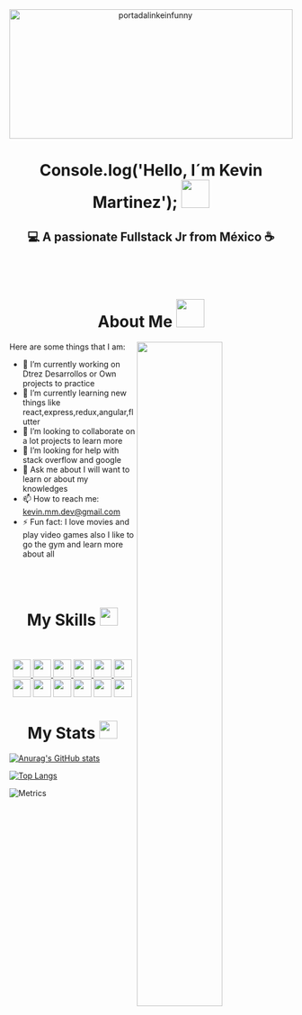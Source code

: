 <div align="center">
<img width="100%" height = "230px" src="https://i.ibb.co/Fn1NvgW/portadalinkeinfunny.jpg" alt="portadalinkeinfunny" alt="cover" />
  
</div>
<h1 align="center"> Console.log('Hello, I´m Kevin Martinez'); <img src = "https://raw.githubusercontent.com/MartinHeinz/MartinHeinz/master/wave.gif" width = 50px> </h1>
<h2 align="center">💻 A passionate Fullstack Jr from México ☕</h2>
<br><br>  

<h1 align="center"> About Me <img src="https://media1.giphy.com/media/SYjYYopqUTBtE3XZxg/giphy.gif?cid=ecf05e47bwy3m5dxcc60ttw1mxkegfhiit2uv8aeyt2note2&rid=giphy.gif&ct=s" width = 50px></h1>
<img width="55%" align="right" src="https://media.giphy.com/media/ITRemFlr5tS39AzQUL/giphy.gif" />
Here are some things that I am:

- 🔭 I’m currently working on Dtrez Desarrollos or Own projects to practice
- 🌱 I’m currently learning new things like react,express,redux,angular,flutter
- 👯 I’m looking to collaborate on a lot projects to learn more 
- 🤔 I’m looking for help with stack overflow and google
- 💬 Ask me about I will want to learn or about my knowledges
- 📫 How to reach me: kevin.mm.dev@gmail.com
- ⚡ Fun fact: I love movies and play video games also I like to go the gym and learn more about all 

<br><br>
<h1 align="center">My Skills <img src = "https://media2.giphy.com/media/QssGEmpkyEOhBCb7e1/giphy.gif?cid=ecf05e47a0n3gi1bfqntqmob8g9aid1oyj2wr3ds3mg700bl&rid=giphy.gif" width = 32px> </h1>
<br><br>
<div align="center">
<a href="https://icons8.com/icon/20909/html-5" > <img width ='32px' src ="https://img.icons8.com/fluency/48/000000/arduino.png"> </a>
<a href="https://icons8.com/icon/20909/html-5" > <img width ='32px' src ="https://img.icons8.com/color/48/000000/java-coffee-cup-logo--v1.png"> </a>
<a href="https://icons8.com/icon/20909/html-5" > <img width ='32px' src ="https://img.icons8.com/color/48/000000/c-plus-plus-logo.png"> </a>
<a href="https://icons8.com/icon/20909/html-5" > <img width ='32px' src ='https://raw.githubusercontent.com/rahulbanerjee26/githubAboutMeGenerator/main/icons/python.svg'> </a>
<a href="https://icons8.com/icon/20909/html-5" > <img width ='32px' src ='https://raw.githubusercontent.com/rahulbanerjee26/githubAboutMeGenerator/main/icons/reactjs.svg'> </a>
<a href="https://icons8.com/icon/20909/html-5" > <img width ='32px' src ='https://raw.githubusercontent.com/rahulbanerjee26/githubAboutMeGenerator/main/icons/javascript.svg'> </a>
<a href="https://icons8.com/icon/20909/html-5"><img width ='32px' src="https://img.icons8.com/color/48/000000/html-5--v1.png"/></a>
<a href="https://icons8.com/icon/20909/html-5"><img width ='32px' src="https://img.icons8.com/color/48/000000/css3.png"/></a>
<a href="https://icons8.com/icon/20909/html-5"><img width ='32px' src="https://img.icons8.com/color/48/000000/vue-js.png"/></a>
<a href="https://icons8.com/icon/20909/html-5"><img width ='32px' src="https://img.icons8.com/fluency/48/000000/laravel.png"/></a>
<a href="https://icons8.com/icon/20909/html-5"><img width ='32px' src="https://img.icons8.com/dusk/64/000000/php-logo.png"/></a>
<a href="https://icons8.com/icon/20909/html-5"><img width ='32px' src="https://img.icons8.com/color/48/000000/bootstrap.png"/></a>
</div>

<h1 align="center"> My Stats <img src='https://media1.giphy.com/media/du3J3cXyzhj75IOgvA/giphy.gif?cid=ecf05e47x2g034i9pzwtzzsd3xgg2w9nr94t4tflbbgo3008&rid=giphy.gif' width='32px'> </h1>

[![Anurag's GitHub stats](https://github-readme-stats.vercel.app/api?username=kevin-mm-dev&show_icons=true&theme=highcontrast&hide=stars)](https://github.com/anuraghazra/github-readme-stats)

[![Top Langs](https://github-readme-stats.vercel.app/api/top-langs/?username=kevin-mm-dev&layout=compact)](https://github.com/anuraghazra/github-readme-stats)

![Metrics](https://metrics.lecoq.io/kevin-mm-dev?template=classic&config.timezone=America%2FToronto)
